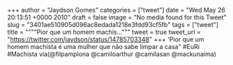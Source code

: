 
+++
author = "Jaydson Gomes"
categories = ["tweet"]
date = "Wed May 26 20:13:51 +0000 2010"
draft = false
image = "No media found for this Tweet"
slug = "3401ae510905d096ac8edada1218e3fdd93cf5fb"
tags = ["tweet"]
title = """"Pior que um homem machis..."""
tweet = true
tweet_url = "https://twitter.com/jaydson/status/14785703348"
+++
'Pior que um homem machista é uma mulher que não sabe limpar a casa" #EuRi #Machista via(@filpamplona @camiloarthur @camilasan @mackunaima)
